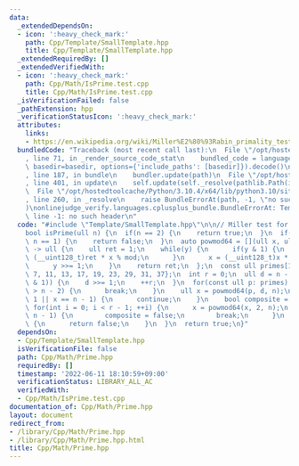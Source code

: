 ```yaml
---
data:
  _extendedDependsOn:
  - icon: ':heavy_check_mark:'
    path: Cpp/Template/SmallTemplate.hpp
    title: Cpp/Template/SmallTemplate.hpp
  _extendedRequiredBy: []
  _extendedVerifiedWith:
  - icon: ':heavy_check_mark:'
    path: Cpp/Math/IsPrime.test.cpp
    title: Cpp/Math/IsPrime.test.cpp
  _isVerificationFailed: false
  _pathExtension: hpp
  _verificationStatusIcon: ':heavy_check_mark:'
  attributes:
    links:
    - https://en.wikipedia.org/wiki/Miller%E2%80%93Rabin_primality_test
  bundledCode: "Traceback (most recent call last):\n  File \"/opt/hostedtoolcache/Python/3.10.4/x64/lib/python3.10/site-packages/onlinejudge_verify/documentation/build.py\"\
    , line 71, in _render_source_code_stat\n    bundled_code = language.bundle(stat.path,\
    \ basedir=basedir, options={'include_paths': [basedir]}).decode()\n  File \"/opt/hostedtoolcache/Python/3.10.4/x64/lib/python3.10/site-packages/onlinejudge_verify/languages/cplusplus.py\"\
    , line 187, in bundle\n    bundler.update(path)\n  File \"/opt/hostedtoolcache/Python/3.10.4/x64/lib/python3.10/site-packages/onlinejudge_verify/languages/cplusplus_bundle.py\"\
    , line 401, in update\n    self.update(self._resolve(pathlib.Path(included), included_from=path))\n\
    \  File \"/opt/hostedtoolcache/Python/3.10.4/x64/lib/python3.10/site-packages/onlinejudge_verify/languages/cplusplus_bundle.py\"\
    , line 260, in _resolve\n    raise BundleErrorAt(path, -1, \"no such header\"\
    )\nonlinejudge_verify.languages.cplusplus_bundle.BundleErrorAt: Template/SmallTemplate.hpp:\
    \ line -1: no such header\n"
  code: "#include \"Template/SmallTemplate.hpp\"\n\n// Miller test for 64bit\n// https://en.wikipedia.org/wiki/Miller%E2%80%93Rabin_primality_test\n\
    bool isPrime(ull n) {\n  if(n == 2) {\n    return true;\n  }\n  if(!(n & 1) ||\
    \ n == 1) {\n    return false;\n  }\n  auto powmod64 = [](ull x, ull y, ull mod)\
    \ -> ull {\n    ull ret = 1;\n    while(y) {\n      if(y & 1) {\n        ret =\
    \ (__uint128_t)ret * x % mod;\n      }\n      x = (__uint128_t)x * x % mod;\n\
    \      y >>= 1;\n    }\n    return ret;\n  };\n  const ull primes[12] {2, 3, 5,\
    \ 7, 11, 13, 17, 19, 23, 29, 31, 37};\n  int r = 0;\n  ull d = n - 1;\n  while(!(d\
    \ & 1)) {\n    d >>= 1;\n    ++r;\n  }\n  for(const ull p: primes) {\n    if(p\
    \ > n - 2) {\n      break;\n    }\n    ull x = powmod64(p, d, n);\n    if(x ==\
    \ 1 || x == n - 1) {\n      continue;\n    }\n    bool composite = true;\n   \
    \ for(int i = 0; i < r - 1; ++i) {\n      x = powmod64(x, 2, n);\n      if(x ==\
    \ n - 1) {\n        composite = false;\n        break;\n      }\n    }\n    if(composite)\
    \ {\n      return false;\n    }\n  }\n  return true;\n}"
  dependsOn:
  - Cpp/Template/SmallTemplate.hpp
  isVerificationFile: false
  path: Cpp/Math/Prime.hpp
  requiredBy: []
  timestamp: '2022-06-11 18:10:59+09:00'
  verificationStatus: LIBRARY_ALL_AC
  verifiedWith:
  - Cpp/Math/IsPrime.test.cpp
documentation_of: Cpp/Math/Prime.hpp
layout: document
redirect_from:
- /library/Cpp/Math/Prime.hpp
- /library/Cpp/Math/Prime.hpp.html
title: Cpp/Math/Prime.hpp
---
```


